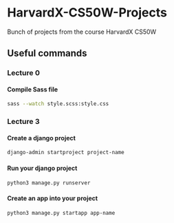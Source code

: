 # HarvardX-CS50W-Projects

Bunch of projects from the course HarvardX CS50W

## Useful commands

### Lecture 0

#### Compile Sass file

```bash
sass --watch style.scss:style.css
```

### Lecture 3

#### Create a django project

```bash
django-admin startproject project-name
```

#### Run your django project

```bash
python3 manage.py runserver
```

#### Create an app into your project

```bash
python3 manage.py startapp app-name
```
